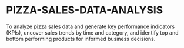 # PIZZA-SALES-DATA-ANALYSIS
To analyze pizza sales data and generate key performance indicators (KPIs), uncover sales trends by time and category, and identify top and bottom performing products for informed business decisions.
